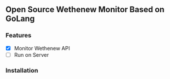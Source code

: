 <h2>Open Source Wethenew Monitor Based on GoLang</h2>

<h3>Features</h3>

- [x] Monitor Wethenew API
- [ ] Run on Server

<h3>Installation</h3>
